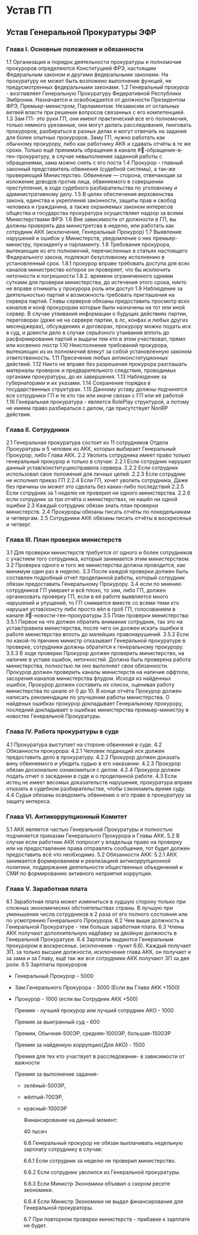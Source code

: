 # Устав ГП

## Устав Генеральной Прокуратуры ЭФР

### Глава I. Основные положения и обязанности

1.1 Организация и порядок деятельности прокуратуры и полномочия прокуроров определяются Конституцией ФРЭ, настоящим Федеральным законом и другими федеральными законами. На прокуратуру не может быть возложено выполнение функций, не предусмотренных федеральными законами. 1.2 Генеральный прокурор - возглавляет Генеральную Прокуратуру Федеративной Республики Эмбронии. Назначается и освобождается от должности Президентом ФРЭ, Премьер-министром, Парламентом. Независим от остальных ветвей власти при решении вопросов связанных с его компетенцией. 1.3 Зам ГП- это руки ГП, они имеют практический все его полномочия, только немного урезанные, они могут делать расследования, пинговать прокуроров, разбираться в разных делах и могут отвечать на задания для более опытных прокуроров. Заму ГП, нужно работать как обычному прокурору, либо как работнику АКК и сдавать отчёты в те же сроки. Только ещё принимать обращения в канале \#🛂-обращение-в-ген-прокуратуру, в случае невыполнения заданной работы с обращениями, зама можно снять с его поста 1.4 Прокурор - главный законный представитель обвинения \(судебной системы\), а так-же проверяющий Министерство. Обвинение — сторона, отвечающая за изложение доводов против лица, обвиняемого в совершении преступления, в ходе судебного разбирательства по уголовному и административному делу. 1.5 В целях обеспечения верховенства закона, единства и укрепления законности, защиты прав и свобод человека и гражданина, а также охраняемых законом интересов общества и государства прокуратура осуществляет надзор за всеми Министерствами ФРЭ. 1.6 Вне зависимости от должности в ГП, вы должны проверять два министретсва в неделю, или работать как сотрудник АКК \(исключение, Генеральный Прокурор\) 1.7 Выявление нарушений и ошибок у Министерств, уведомление о них премьер-министру, президенту и парламенту. 1.8 Требования прокурора, вытекающие из его полномочий, перечисленных в статьях настоящего Федерального закона, подлежат безусловному исполнению в установленный срок. 1.8.1 прокурор вправе требовать доступа для всех каналов министрество которое он проверяет, что бы исключить неточности и погрешности 1.8.2. времени ограниченного одними сутками для проверки министерства, до истечения этого срока, никто не вправе отнимать у прокурора роль или доступ 1.9 Наблюдение за деятельностью партий и возможность требовать приглашения на сервера партий. Главы серверов обязаны предоставить просмотр всех каналов и конф прокурорам которые были назначены на тот или иной сервер. В случае утаивания информации о будущих действиях партии, переговорах \(даже не на сервере партии, в лс, конфах и любых других месенджерах\), обсуждениях и договорах, прокурору можно подать иск в суд, и довести дело в случае серьёзного утаивания вплоть до расформирования партий и выдачи тем кто в этом участвовал, прямо или косвенно люстр 1.10 Неисполнение требований прокурора, вытекающих из их полномочий влекут за собой установленную законом ответственность. 1.11 Пресечение любых антиконституционных действий. 1.12 Никто не вправе без разрешения прокурора разглашать материалы проверок и предварительного следствия, проводимых органами прокуратуры, до их завершения. 1.13 Наблюдение за губернаторами и их указами. 1.14 Сохранение порядка в государственных структурах. 1.15 Данному уставу должны подчинятся все сотрудники ГП и те кто так или иначе связан с ГП или её работой 1.16 Генеральная прокуратура - является RolePlay структурой, а потому не имеем право разбираться с делом, где присутствует NonRP действия.

### Глава II. Сотрудники

2.1 Генеральная прокуратура состоит из 11 сотрудников Отдела Прокуратуры и 5 человек из АКК, которых выбирает Генеральный Прокурор, либо Глава АКК. 2.2 Уволить сотрудника имеет право только генеральный прокурор и только в случае: 2.2.1 Если сотрудник нарушил данный устав/конституцию/правила сервера. 2.2.2 Если сотрудник использовал свое положения для личных целей. 2.2.3 Если сотрудник не исполнил приказ ГП 2.2.4 Если ГП, хочет уволить сотрудника, Даже без причины он может это сделать без каких-либо последствий 2.2.5 Если сотрудник за 1 неделю не проверил ни одного министерства. 2.2.6 если сотрудник за три отчёта о министерствах, не нашёл ни одной ошибки 2.3 Каждый сотрудник обязан знать план проверки министерств. 2.4 Прокуроры обязаны писать отчёты по понедельникам и четвергам. 2.5 Сотрудники АКК обязаны писать отчёты в воскресенье и четверг.

### Глава III. План проверки министерств

3.1 Для проверки министерств требуется от одного и более сотрудников с участием того сотрудника, который занимается этим министерством. 3.2 Проверка одного и того же министерства должна проводится, как минимум один раз в неделю. 3.3 После каждой проверки должен быть составлен подробный отчет проделанной работы, который сотрудник обязан предоставить Генеральному Прокурору. 3.4 если по мнению сотрудников ГП умирает и всё плохо, то зам, либо ГП, должен организовать проверку ГП, если в её работе выявляется много нарушений и упущений, то ГП снимается вместе со всеми теми кто нарушал устав/консту либо просто вёл в гроб ГП, голосованием в канале \#📰-новости-ген-прокуратуры 3.5 План проверки министерства: 3.5.1 Первое на что должен обратить внимание сотрудник, так это на устав/правила министерства, после чего он должен искать ошибки в работе министерства вплоть до малейших правонарушений. 3.5.2 Если по какой-то причине министр отказывает Генеральной прокуратуре в проверке, сотрудники должны обратится к генеральному прокурору. 3.5.3 В ходе проверки Прокурор должен проверить министерство, на наличие в уставе ошибок, неточностей. Должна быть проверена работа министерства, полностью ли оно выполняет свои обязанности. Прокурор должен проверить каналы министерств на наличие оффтопа, засорения каналов министерства флудом. Исходя из найденных ошибок, Прокурор должен составить их список, оценивая работу министерства по шкале от 0 до 10. В конце отчёта Прокурор должен написать рекомендации по улучшении работы министерства. О найденых ошибках прокурор докладывает Генеральному прокурору, последний докладывает о ошибках министерства премьер-министру в новостях Генеральной Прокуратуры.

### Глава IV. Работа прокуратуры в суде

4.1 Прокуратура выступает на стороне обвинения в суде. 4.2 Обязанности прокурора: 4.2.1 Человек подающий иск должен предоставить дело в прокуратуру. 4.2.2 Прокурор должен доказать вину обвиняемого и убедить судью в его наказании. 4.2.3 Прокурор обязан досконально ознакомиться с делом. 4.2.4 Прокурор должен подать отчет о заседании в суде и о проделанной работе. 4.3 Если истец не имеет весомых доказательств нарушения, прокуратура вправе отказать в судебном разбирательстве, чтобы сэкономить время суду. 4.4 Судьи обязаны осведомить обвинение о его праве в прокуратуру за защиту интереса.

### Глава VI. Антикоррупционный Комитет

5.1 АКК является частью Генеральной Прокуратуры и полностью подчиняется приказам Генерального Прокурора и Главы АКК. 5.2 В случае если работник АКК попросит у владельца право на проверку или на предоставление права отправлять сообщения, тот будет должен предоставить всё что необходимо. 5.2 Обязанности АКК: 5.2.1 АКК занимается формированием и реализацией антикоррупционной политики, поддержание деятельности общественных объединений и СМИ по формированию активного неприятия коррупции.

### Глава V. Заработная плата

6.1 Заработная плата может измениться в худшую сторону только при сложных экономических обстоятельствах страны. В лучшую при уменьшении числа сотрудников в 2 раза от его полного состояния или по усмотрению Генерального Прокурора. 6.2 Чем выше должность в Генеральной Прокуратуре - тем больше заработная плата. 6.3 Члены АКК получают дополнительную надбавку за двойную должность в Генеральной Прокуратуре. 6.4 Зарплаты выдаются Генеральным прокурором в воскресенье. \(исключение - пункт 6.6\). Каждый получает ЗП, за только высшие должности, исключение глава АКК, он получает и за зама и за Главу, ещё так же все сотрудники АКК получают ЗП за две роли. 6.5 Зарплаты прокуроров

* Генеральный Прокурор - 5000
* Зам.Генерального Прокурора  - 3000 \(Если вы Глава АКК +1500\)
* Прокурор - 1000 \(если вы Сотрудник АКК +500\)

  Премия - лучший прокурор или лучший сотрудник АКО - 1000

  Премия за выигранный суд - 600

  Премии, Обычная-500ЭР, средняя-1000ЭР, большая-1500ЭР

  Премия за найденную коррупцию\(Для АКО\) - 1500

  Премия для тех кто участвует в расследовании- в зависимости от важности

  Премия за выполнение задания- 

  * зелёный-500ЭР, 
  * жёлтый-700ЭР, 
  * красный-1000ЭР

    Финансирование на данный момент:

    40 тысяч

    6.6  Генеральный прокурор не обязан выплачивать недельную зарплату сотруднику в случае:

    6.6.1  Если сотрудник за неделю не проверил министерство.

    6.6.2  Если сотрудник уволился из Генеральной прокуратуры.

    6.6.3  Если Министр Экономики объявил о скором ресете экономики.

    6.6.4  Если Министр Экономики не выдал финансирование для Генеральной прокураторы.

    6.7  При повторном проверки министерств - прибавке к зарплате не будет.

